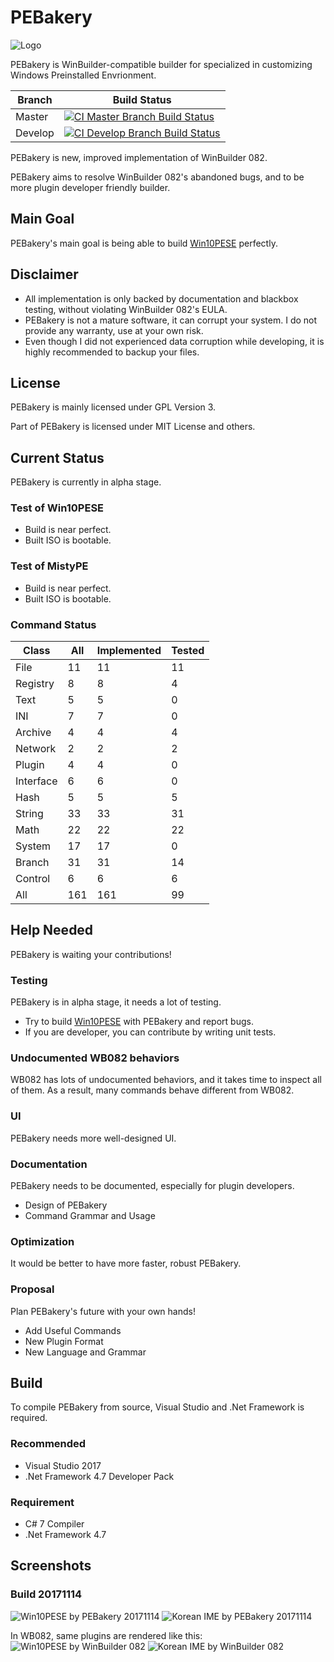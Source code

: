 # PEBakery

![Logo](https://raw.githubusercontent.com/ied206/PEBakery/master/Image/Logo.png)

PEBakery is WinBuilder-compatible builder for specialized in customizing Windows Preinstalled Envrionment.

| Branch    | Build Status                                                                                                                                                                              |
|-----------|-------------------------------------------------------------------------------------------------------------------------------------------------------------------------------------------|
| Master    | [![CI Master Branch Build Status](https://ci.appveyor.com/api/projects/status/j3p0v26j7nky0bvu/branch/master?svg=true)](https://ci.appveyor.com/project/ied206/pebakery/branch/master)    |
| Develop   | [![CI Develop Branch Build Status](https://ci.appveyor.com/api/projects/status/j3p0v26j7nky0bvu/branch/develop?svg=true)](https://ci.appveyor.com/project/ied206/pebakery/branch/develop) |

PEBakery is new, improved implementation of WinBuilder 082.

PEBakery aims to resolve WinBuilder 082's abandoned bugs, and to be more plugin developer friendly builder.

## Main Goal

PEBakery's main goal is being able to build [Win10PESE](http://win10se.cwcodes.net/) perfectly.

## Disclaimer

- All implementation is only backed by documentation and blackbox testing, without violating WinBuilder 082's EULA.
- PEBakery is not a mature software, it can corrupt your system. I do not provide any warranty, use at your own risk.
- Even though I did not experienced data corruption while developing, it is highly recommended to backup your files.

## License

PEBakery is mainly licensed under GPL Version 3.

Part of PEBakery is licensed under MIT License and others.

## Current Status

PEBakery is currently in alpha stage.

### Test of Win10PESE

- Build is near perfect.
- Built ISO is bootable.

### Test of MistyPE

- Build is near perfect.
- Built ISO is bootable.

### Command Status

|   Class   | All | Implemented | Tested |
|-----------|-----|-------------|--------|
| File      | 11  | 11          | 11     |
| Registry  | 8   | 8           | 4      |
| Text      | 5   | 5           | 0      |
| INI       | 7   | 7           | 0      |
| Archive   | 4   | 4           | 4      |
| Network   | 2   | 2           | 2      |
| Plugin    | 4   | 4           | 0      |
| Interface | 6   | 6           | 0      |
| Hash      | 5   | 5           | 5      |
| String    | 33  | 33          | 31     |
| Math      | 22  | 22          | 22     |
| System    | 17  | 17          | 0      |
| Branch    | 31  | 31          | 14     |
| Control   | 6   | 6           | 6      |
| All       | 161 | 161         | 99     |

## Help Needed

PEBakery is waiting your contributions!

### Testing

PEBakery is in alpha stage, it needs a lot of testing.

- Try to build [Win10PESE](http://win10se.cwcodes.net/) with PEBakery and report bugs.
- If you are developer, you can contribute by writing unit tests.

### Undocumented WB082 behaviors

WB082 has lots of undocumented behaviors, and it takes time to inspect all of them. As a result, many commands behave different from WB082.

### UI

PEBakery needs more well-designed UI.

### Documentation

PEBakery needs to be documented, especially for plugin developers.

- Design of PEBakery
- Command Grammar and Usage

### Optimization

It would be better to have more faster, robust PEBakery.

### Proposal

Plan PEBakery's future with your own hands!

- Add Useful Commands
- New Plugin Format
- New Language and Grammar

## Build

To compile PEBakery from source, Visual Studio and .Net Framework is required.

### Recommended

- Visual Studio 2017
- .Net Framework 4.7 Developer Pack

### Requirement

- C# 7 Compiler
- .Net Framework 4.7

## Screenshots

### Build 20171114

![Win10PESE by PEBakery 20171114](https://raw.githubusercontent.com/ied206/PEBakery/master/Image/PEBakery.png)
![Korean IME by PEBakery 20171114](https://raw.githubusercontent.com/ied206/PEBakery/master/Image/PEBakery-Korean_IME.png)

In WB082, same plugins are rendered like this:  
![Win10PESE by WinBuilder 082](https://raw.githubusercontent.com/ied206/PEBakery/master/Image/WB082.png)
![Korean IME by WinBuilder 082](https://raw.githubusercontent.com/ied206/PEBakery/master/Image/WB082-Korean_IME.png)
